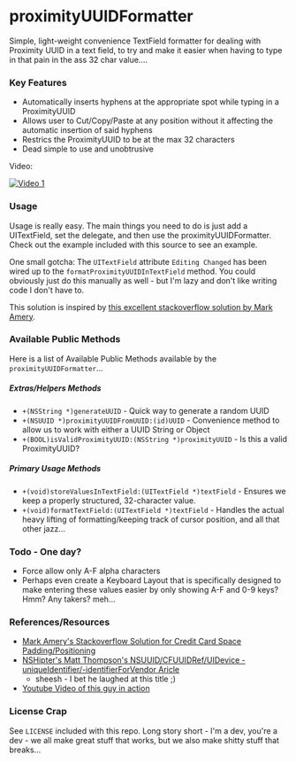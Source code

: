 proximityUUIDFormatter
======================

Simple, light-weight convenience TextField formatter for dealing with Proximity UUID in a text field, to try and make it easier when having to type in that pain in the ass 32 char value....

### Key Features 

* Automatically inserts hyphens at the appropriate spot while typing in a ProximityUUID 
* Allows user to Cut/Copy/Paste at any position without it affecting the automatic insertion of said hyphens
* Restrics the ProximityUUID to be at the max 32 characters
* Dead simple to use and unobtrusive


Video:

[![Video 1](http://img.youtube.com/vi/aFu2nWhVZwc/0.jpg)](https://www.youtube.com/watch?v=aFu2nWhVZwc)


### Usage
Usage is really easy.  The main things you need to do is just add a UITextField, set the delegate, and then use the proximityUUIDFormatter.  Check out the example included with this source to see an example.

One small gotcha: The `UITextField` attribute `Editing Changed` has been wired up to the `formatProximityUUIDInTextField` method.  You could obviously just do this manually as well - but I'm lazy and don't like writing code I don't have to.

This solution is inspired by [this excellent stackoverflow solution by Mark Amery](http://stackoverflow.com/questions/12083605/formatting-a-uitextfield-for-credit-card-input-like-xxxx-xxxx-xxxx-xxxx/19161529#19161529).


### Available Public Methods

Here is a list of Available Public Methods available by the `proximityUUIDFormatter`...

##### Extras/Helpers Methods
* `+(NSString *)generateUUID` - Quick way to generate a random UUID
* `+(NSUUID *)proximityUUIDFromUUID:(id)UUID` -  Convenience method to allow us to work with either a UUID String or Object
* `+(BOOL)isValidProximityUUID:(NSString *)proximityUUID` - Is this a valid ProximityUUID?

##### Primary Usage Methods
* `+(void)storeValuesInTextField:(UITextField *)textField` - Ensures we keep a properly structured, 32-character value.
* `+(void)formatTextField:(UITextField *)textField` - Handles the actual heavy lifting of formatting/keeping track of cursor position, and all that other jazz...


### Todo - One day?

* Force allow only A-F alpha characters
* Perhaps even create a Keyboard Layout that is specifically designed to make entering these values easier by only showing A-F and 0-9 keys?  Hmm? Any takers?  meh...

### References/Resources

* [Mark Amery's Stackoverflow Solution for Credit Card Space Padding/Positioning](http://stackoverflow.com/questions/12083605/formatting-a-uitextfield-for-credit-card-input-like-xxxx-xxxx-xxxx-xxxx/19161529#19161529)
* [NSHipter's Matt Thompson's NSUUID/CFUUIDRef/UIDevice -uniqueIdentifier/-identifierForVendor Aricle](http://nshipster.com/uuid-udid-unique-identifier/)
  * sheesh - I bet he laughed at this title ;)
* [Youtube Video of this guy in action](https://www.youtube.com/watch?v=aFu2nWhVZwc)


### License Crap
See `LICENSE` included with this repo.  Long story short - I'm a dev, you're a dev - we all make great stuff that works, but we also make shitty stuff that breaks...
